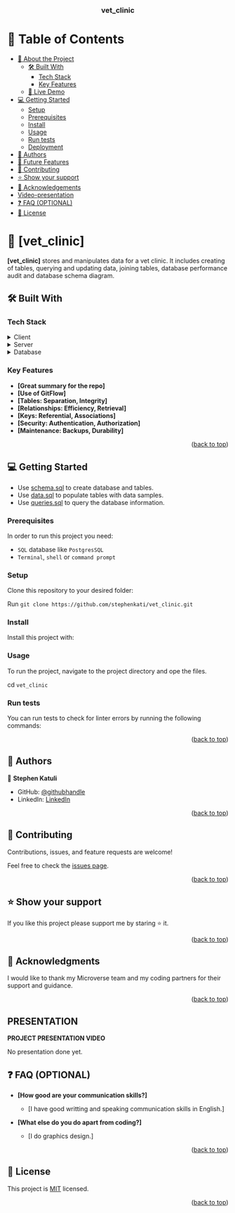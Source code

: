 <!--
HOW TO USE:
This is an example of how you may give instructions on setting up your project locally.

Modify this file to match your project and remove sections that don't apply.

REQUIRED SECTIONS:
-Project description
- Table of Contents
- About the Project
  - Built With
  - Live Demo
- Getting Started
- Authors
- Future Features
- Contributing
- Show your support
- Acknowledgements
- License

OPTIONAL SECTIONS:
- FAQ

After you're finished please remove all the comments and instructions!
-->

<div align="center">
  <!-- You are encouraged to replace this logo with your own! Otherwise you can also remove it. -->
 
  <br/>

  <h3><b>vet_clinic</b></h3>

</div>


# 📗 Table of Contents

- [📖 About the Project](#about-project)
  - [🛠 Built With](#built-with)
    - [Tech Stack](#tech-stack)
    - [Key Features](#key-features)
  - [🚀 Live Demo](#live-demo)
- [💻 Getting Started](#getting-started)
  - [Setup](#setup)
  - [Prerequisites](#prerequisites)
  - [Install](#install)
  - [Usage](#usage)
  - [Run tests](#run-tests)
  - [Deployment](#triangular_flag_on_post-deployment)
- [👥 Authors](#authors)
- [🔭 Future Features](#future-features)
- [🤝 Contributing](#contributing)
- [⭐️ Show your support](#support)
- [🙏 Acknowledgements](#acknowledgements)
- [Video-presentation](#presentation)
- [❓ FAQ (OPTIONAL)](#faq)
- [📝 License](#license)


# 📖 [vet_clinic]


 **[vet_clinic]** stores and manipulates data for a vet clinic. It includes creating of tables, querying and updating data, joining tables, database performance audit and database schema diagram.


## 🛠 Built With <a name="built-with"></a>

### Tech Stack <a name="tech-stack"></a>



<details>
  <summary>Client</summary>
  <ul>
  <li><a href="#"></a></li>
  </ul>
</details>

<details>
  <summary>Server</summary>
  <ul>
  </ul>
</details>

<details>
<summary>Database</summary>
  <ul>
    <li><a href="#">PostgresSQL</a></li>
  </ul>
</details>


### Key Features <a name="key-features"></a>

- **[Great summary for the repo]**
- **[Use of GitFlow]**
- **[Tables: Separation, Integrity]**
- **[Relationships: Efficiency, Retrieval]**
- **[Keys: Referential, Associations]**
- **[Security: Authentication, Authorization]**
- **[Maintenance: Backups, Durability]**

<p align="right">(<a href="#readme-top">back to top</a>)</p>


## 💻 Getting Started <a name="getting-started"></a>

- Use [schema.sql](/schema.sql) to create database and tables.
- Use [data.sql](/data.sql) to populate tables with data samples.
- Use [queries.sql](/queries.sql) to query the database information.


### Prerequisites

In order to run this project you need:

- `SQL` database like `PostgresSQL`
- `Terminal`, `shell` or `command prompt`


### Setup

Clone this repository to your desired folder:

Run `git clone https://github.com/stephenkati/vet_clinic.git`

### Install

Install this project with:

### Usage

To run the project, navigate to the project directory and ope the files.

cd `vet_clinic` 


### Run tests

You can run tests to check for linter errors by running the following commands:

<p align="right">(<a href="#readme-top">back to top</a>)</p>

## 👥 Authors <a name="authors"></a>


👤 **Stephen Katuli**

- GitHub: [@githubhandle](https://github.com/stephenkati)
- LinkedIn: [LinkedIn](https://www.linkedin.com/in/stephen-katuli/)


<p align="right">(<a href="#readme-top">back to top</a>)</p>

## 🤝 Contributing <a name="contributing"></a>

Contributions, issues, and feature requests are welcome!

Feel free to check the [issues page](https://github.com/stephenkati/vet_clinic/issues).

<p align="right">(<a href="#readme-top">back to top</a>)</p>


## ⭐️ Show your support <a name="support"></a>

If you like this project please support me by staring ⭐️ it.

<p align="right">(<a href="#readme-top">back to top</a>)</p>


## 🙏 Acknowledgments <a name="acknowledgements"></a>

I would like to thank my Microverse team and my coding partners for their support and guidance.

<p align="right">(<a href="#readme-top">back to top</a>)</p>



##  PRESENTATION  <a name="presentation"></a>

**PROJECT PRESENTATION VIDEO**

No presentation done yet.



## ❓ FAQ (OPTIONAL) <a name="faq"></a>

- **[How good are your communication skills?]**

  - [I have good writting and speaking communication skills in English.]

- **[What else do you do apart from coding?]**

  - [I do graphics design.]

<p align="right">(<a href="#readme-top">back to top</a>)</p>


## 📝 License <a name="license"></a>

This project is [MIT](/LICENSE) licensed.


<p align="right">(<a href="#readme-top">back to top</a>)</p>